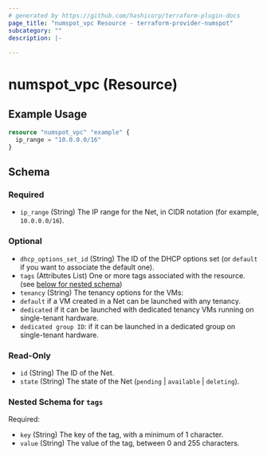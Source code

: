 ```yaml
---
# generated by https://github.com/hashicorp/terraform-plugin-docs
page_title: "numspot_vpc Resource - terraform-provider-numspot"
subcategory: ""
description: |-
  
---
```


# numspot_vpc (Resource)



## Example Usage

```terraform
resource "numspot_vpc" "example" {
  ip_range = "10.0.0.0/16"
}
```

<!-- schema generated by tfplugindocs -->
## Schema

### Required

- `ip_range` (String) The IP range for the Net, in CIDR notation (for example, `10.0.0.0/16`).

### Optional

- `dhcp_options_set_id` (String) The ID of the DHCP options set (or `default` if you want to associate the default one).
- `tags` (Attributes List) One or more tags associated with the resource. (see [below for nested schema](#nestedatt--tags))
- `tenancy` (String) The tenancy options for the VMs:<br />
- `default` if a VM created in a Net can be launched with any tenancy.<br />
- `dedicated` if it can be launched with dedicated tenancy VMs running on single-tenant hardware.<br />
- `dedicated group ID`: if it can be launched in a dedicated group on single-tenant hardware.

### Read-Only

- `id` (String) The ID of the Net.
- `state` (String) The state of the Net (`pending` \| `available` \| `deleting`).

<a id="nestedatt--tags"></a>
### Nested Schema for `tags`

Required:

- `key` (String) The key of the tag, with a minimum of 1 character.
- `value` (String) The value of the tag, between 0 and 255 characters.
